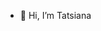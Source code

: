 - 👋 Hi, I’m Tatsiana

<!---
TatsianaSiargeeuna/TatsianaSiargeeuna is a ✨ special ✨ repository because its `README.md` (this file) appears on your GitHub profile.
You can click the Preview link to take a look at your changes.
--->
